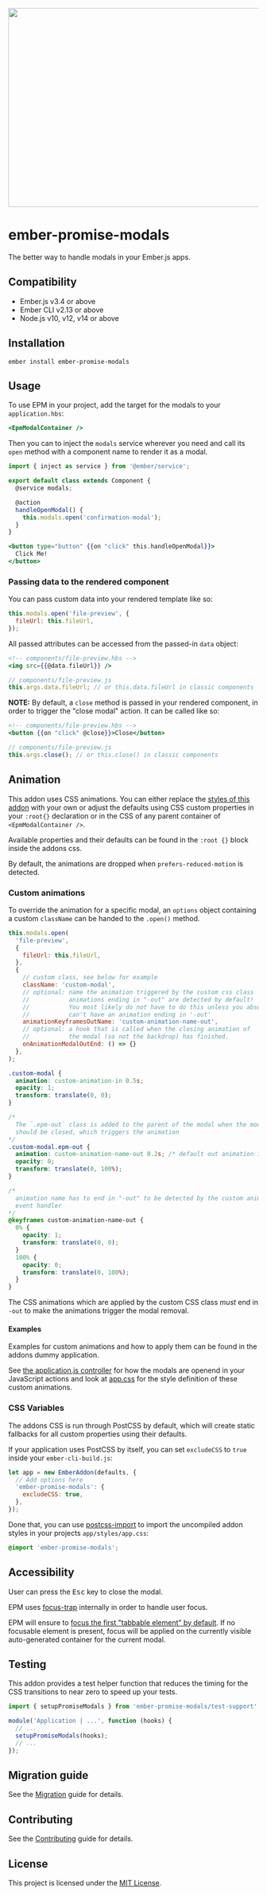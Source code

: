 <p align="center"><img src="./tests/dummy/public/ember-promise-modals-logo.svg" role="presentation" alt="" width="600" height="400" /></p>

# ember-promise-modals

The better way to handle modals in your Ember.js apps.

## Compatibility

- Ember.js v3.4 or above
- Ember CLI v2.13 or above
- Node.js v10, v12, v14 or above

## Installation

```
ember install ember-promise-modals
```

## Usage

To use EPM in your project, add the target for the modals to your `application.hbs`:

```hbs
<EpmModalContainer />
```

Then you can to inject the `modals` service wherever you need and call its `open` method with a component name to render it as a modal.

```javascript
import { inject as service } from '@ember/service';

export default class extends Component {
  @service modals;

  @action
  handleOpenModal() {
    this.modals.open('confirmation-modal');
  }
}
```

```handlebars
<button type="button" {{on "click" this.handleOpenModal}}>
  Click Me!
</button>
```

### Passing data to the rendered component

You can pass custom data into your rendered template like so:

```javascript
this.modals.open('file-preview', {
  fileUrl: this.fileUrl,
});
```

All passed attributes can be accessed from the passed-in `data` object:

```handlebars
<!-- components/file-preview.hbs -->
<img src={{@data.fileUrl}} />
```

```javascript
// components/file-preview.js
this.args.data.fileUrl; // or this.data.fileUrl in classic components
```

**NOTE:** By default, a `close` method is passed in your rendered component, in
order to trigger the "close modal" action. It can be called like so:

```handlebars
<!-- components/file-preview.hbs -->
<button {{on "click" @close}}>Close</button>
```

```javascript
// components/file-preview.js
this.args.close(); // or this.close() in classic components
```

## Animation

This addon uses CSS animations. You can either replace the
[styles of this addon](./addon/styles/ember-promise-modals.css) with your own
or adjust the defaults using CSS custom properties in your `:root{}`
declaration or in the CSS of any parent container of `<EpmModalContainer />`.

Available properties and their defaults can be found in the `:root {}` block inside the addons css.

By default, the animations are dropped when `prefers-reduced-motion` is
detected.

### Custom animations

To override the animation for a specific modal, an `options` object containing
a custom `className` can be handed to the `.open()` method.

```javascript
this.modals.open(
  'file-preview',
  {
    fileUrl: this.fileUrl,
  },
  {
    // custom class, see below for example
    className: 'custom-modal',
    // optional: name the animation triggered by the custom css class
    //           animations ending in "-out" are detected by default!
    //           You most likely do not have to do this unless you absolutely 
    //           can't have an animation ending in '-out'
    animationKeyframesOutName: 'custom-animation-name-out',
    // optional: a hook that is called when the closing animation of
    //           the modal (so not the backdrop) has finished.
    onAnimationModalOutEnd: () => {}
  },
);
```

```css
.custom-modal {
  animation: custom-animation-in 0.5s;
  opacity: 1;
  transform: translate(0, 0);
}

/* 
  The `.epm-out` class is added to the parent of the modal when the modal 
  should be closed, which triggers the animation
*/
.custom-modal.epm-out {
  animation: custom-animation-name-out 0.2s; /* default out animation is 2s */
  opacity: 0;
  transform: translate(0, 100%);
}

/* 
  animation name has to end in "-out" to be detected by the custom animationend 
  event handler 
*/
@keyframes custom-animation-name-out {
  0% {
    opacity: 1;
    transform: translate(0, 0);
  }
  100% {
    opacity: 0;
    transform: translate(0, 100%);
  }
}
```

The CSS animations which are applied by the custom CSS class _must_ end in
`-out` to make the animations trigger the modal removal.

#### Examples

Examples for custom animations and how to apply them can be found in the addons 
dummy application. 

See [the application.js controller](./tests/dummy/app/controllers/application.js) 
for how the modals are openend in your JavaScript actions and look at
[app.css](./tests/dummy/app/styles/app.css) for the style definition of these 
custom animations.

### CSS Variables

The addons CSS is run through PostCSS by default, which will create static
fallbacks for all custom properties using their defaults.

If your application uses PostCSS by itself, you can set `excludeCSS` to `true`
inside your `ember-cli-build.js`:

```js
let app = new EmberAddon(defaults, {
  // Add options here
  'ember-promise-modals': {
    excludeCSS: true,
  },
});
```

Done that, you can use [postcss-import](https://github.com/postcss/postcss-import)
to import the uncompiled addon styles in your projects `app/styles/app.css`:

```css
@import 'ember-promise-modals';
```

## Accessibility

User can press the <kbd>Esc</kbd> key to close the modal.

EPM uses [focus-trap](https://github.com/davidtheclark/focus-trap) internally
in order to handle user focus.

EPM will ensure to [focus the first "tabbable element" by default](https://www.w3.org/TR/wai-aria-practices-1.1/#dialog_modal).
If no focusable element is present, focus will be applied on the currently
visible auto-generated container for the current modal.

## Testing

This addon provides a test helper function that reduces the timing for the CSS transitions to near zero to speed up your tests.

```js
import { setupPromiseModals } from 'ember-promise-modals/test-support';

module('Application | ...', function (hooks) {
  // ...
  setupPromiseModals(hooks);
  // ...
});
```

## Migration guide

See the [Migration](MIGRATION.md) guide for details.

## Contributing

See the [Contributing](CONTRIBUTING.md) guide for details.

## License

This project is licensed under the [MIT License](LICENSE.md).

